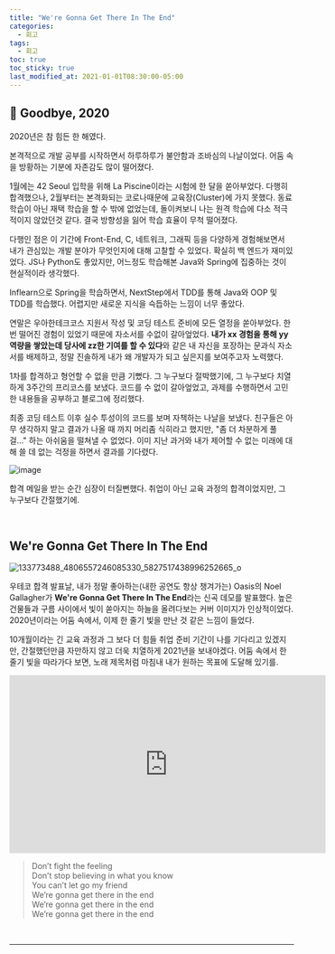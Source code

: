 ```yaml
---
title: "We're Gonna Get There In The End"
categories:
  - 회고
tags:
  - 회고
toc: true
toc_sticky: true
last_modified_at: 2021-01-01T08:30:00-05:00
---
```


## 👋 Goodbye, 2020

2020년은 참 힘든 한 해였다.

본격적으로 개발 공부를 시작하면서 하루하루가 불안함과 조바심의 나날이었다. 어둠 속을 방황하는 기분에 자존감도 많이 떨어졌다.

1월에는 42 Seoul 입학을 위해 La Piscine이라는 시험에 한 달을 쏟아부었다. 다행히 합격했으나, 2월부터는 본격화되는 코로나때문에 교육장(Cluster)에 가지 못했다. 동료 학습이 아닌 재택 학습을 할 수 밖에 없었는데, 돌이켜보니 나는 원격 학습에 다소 적극적이지 않았던것 같다. 결국 방향성을 잃어 학습 효율이 무척 떨어졌다.

다행인 점은 이 기간에 Front-End, C, 네트워크, 그래픽 등을 다양하게 경험해보면서 내가 관심있는 개발 분야가 무엇인지에 대해 고찰할 수 있었다. 확실히 백 엔드가 재미있었다. JS나 Python도 좋았지만, 어느정도 학습해본 Java와 Spring에 집중하는 것이 현실적이라 생각했다.

Inflearn으로 Spring을 학습하면서, NextStep에서 TDD를 통해 Java와 OOP 및 TDD를 학습했다. 어렵지만 새로운 지식을 슥듭하는 느낌이 너무 좋았다.

연말은 우아한테크코스 지원서 작성 및 코딩 테스트 준비에 모든 열정을 쏟아부었다. 한 번 떨어진 경험이 있었기 때문에 자소서를 수없이 갈아엎었다. **내가 xx 경험을 통해 yy 역량을 쌓았는데 당사에 zz한 기여를 할 수 있다**와 같은 내 자신을 포장하는 문과식 자소서를 배제하고, 정말 진솔하게 내가 왜 개발자가 되고 싶은지를 보여주고자 노력했다.

1차를 합격하고 형언할 수 없을 만큼 기뻤다. 그 누구보다 절박했기에, 그 누구보다 치열하게 3주간의 프리코스를 보냈다. 코드를 수 없이 갈아엎었고, 과제를 수행하면서 고민한 내용들을 공부하고 블로그에 정리했다.

최종 코딩 테스트 이후 실수 투성이의 코드를 보며 자책하는 나날을 보냈다. 친구들은 아무 생각하지 말고 결과가 나올 때 까지 머리좀 식히라고 했지만, "좀 더 차분하게 풀걸..." 하는 아쉬움을 떨쳐낼 수 없었다. 이미 지난 과거와 내가 제어할 수 없는 미래에 대해 쓸 데 없는 걱정을 하면서 결과를 기다렸다.  

![image](https://user-images.githubusercontent.com/56240505/103333706-1f9dc700-4ab2-11eb-8f51-fa15e2d84777.png)

합격 메일을 받는 순간 심장이 터질뻔했다. 취업이 아닌 교육 과정의 합격이었지만, 그 누구보다 간절했기에.

<br>

## We're Gonna Get There In The End

![133773488_4806557246085330_5827517438996252665_o](https://user-images.githubusercontent.com/56240505/103434769-3a567400-4c49-11eb-9aba-72ea4611f3df.jpg)

우테코 합격 발표날, 내가 정말 좋아하는(내한 공연도 항상 챙겨가는) Oasis의 Noel Gallagher가 **We're Gonna Get There In The End**라는 신곡 데모를 발표했다. 높은 건물들과 구름 사이에서 빛이 쏟아지는 하늘을 올려다보는 커버 이미지가 인상적이었다. 2020년이라는 어둠 속에서, 이제 한 줄기 빛을 만난 것 같은 느낌이 들었다.

10개월이라는 긴 교육 과정과 그 보다 더 힘들 취업 준비 기간이 나를 기다리고 있겠지만, 간절했던만큼 자만하지 않고 더욱 치열하게 2021년을 보내야겠다. 어둠 속에서 한 줄기 빛을 따라가다 보면, 노래 제목처럼 마침내 내가 원하는 목표에 도달해 있기를.

<iframe width="560" height="315" src="https://www.youtube.com/embed/uYuFuS3HMtA" frameborder="0" allow="accelerometer; autoplay; clipboard-write; encrypted-media; gyroscope; picture-in-picture" allowfullscreen></iframe>

> Don’t fight the feeling<br>
Don’t stop believing in what you know<br>
You can’t let go my friend<br>
We’re gonna get there in the end<br>
We’re gonna get there in the end<br>
We’re gonna get there in the end

<br>

---
